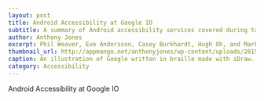 ```yaml
---
layout: post
title: Android Accessibility at Google IO
subtitle: A summary of Android accessibility services covered during talks at Google IO 2015
author: Anthony Jones
excerpt: Phil Weaver, Eve Andersson, Casey Burkhardt, Hugh Oh, and Mark Riccobono presented at Google IO on Android accessibility and how we can remove and replace assumptions about users and how they interact with Android apps. I will briefly cover three means of achieving this and the assumptions that come along with each technology.
thumbnail_url: http://appmango.net/anthonyjones/wp-content/uploads/2015/06/accessibility-blue-braille-google.jpg
caption: An illustration of Google written in braille made with iDraw.
category: Accessibility
---
```


Android Accessibility at Google IO